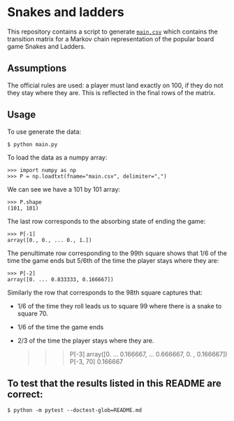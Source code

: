 # Snakes and ladders

This repository contains a script to generate [`main.csv`](./main.csv) which
contains the transition matrix for a Markov chain representation of the popular
board game Snakes and Ladders.

## Assumptions

The official rules are used: a player must land exactly on 100, if they do not
they stay where they are. This is reflected in the final rows of the matrix.

## Usage

To use generate the data:

    $ python main.py

To load the data as a numpy array:

    >>> import numpy as np
    >>> P = np.loadtxt(fname="main.csv", delimiter=",")

We can see we have a 101 by 101 array:

    >>> P.shape
    (101, 101)

The last row corresponds to the absorbing state of ending the game:

    >>> P[-1]
    array([0., 0., ... 0., 1.])

The penultimate row corresponding to the 99th square shows that 1/6 of the time
the game ends but 5/6th of the time the player stays where they are:

    >>> P[-2]
    array([0. ... 0.833333, 0.166667])

Similarly the row that corresponds to the 98th square captures that:

- 1/6 of the time they roll leads us to square 99 where there is a snake to square 70.
- 1/6 of the time the game ends
- 2/3 of the time the player stays where they are.


    >>> P[-3]
    array([0. ... 0.166667, ... 0.666667, 0.      , 0.166667])
    >>> P[-3, 70]
    0.166667

## To test that the results listed in this README are correct:

    $ python -m pytest --doctest-glob=README.md
